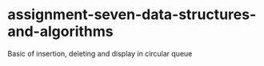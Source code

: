 # assignment-seven-data-structures-and-algorithms
Basic of insertion, deleting and display in circular queue
